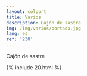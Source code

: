 ```yaml
---
layout: colport
title: Varios
description: Cajón de sastre
img: /img/varios/portada.jpg
lang: es
ref: '230'
---
```


Cajón de sastre


{% include 20.html %}
